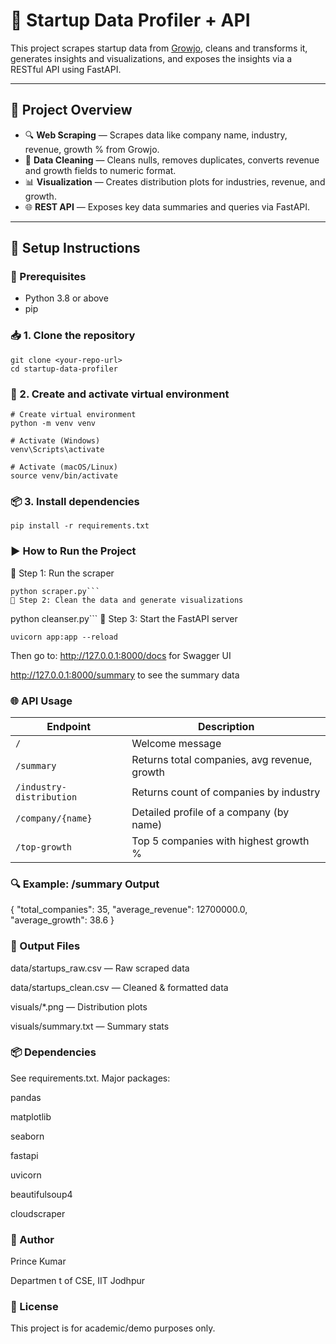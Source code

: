 # 🚀 Startup Data Profiler + API

This project scrapes startup data from [Growjo](https://growjo.com), cleans and transforms it, generates insights and visualizations, and exposes the insights via a RESTful API using FastAPI.

---

## 📂 Project Overview

- 🔍 **Web Scraping** — Scrapes data like company name, industry, revenue, growth % from Growjo.
- 🧼 **Data Cleaning** — Cleans nulls, removes duplicates, converts revenue and growth fields to numeric format.
- 📊 **Visualization** — Creates distribution plots for industries, revenue, and growth.
- 🌐 **REST API** — Exposes key data summaries and queries via FastAPI.

---

## 🧰 Setup Instructions

### 🔧 Prerequisites

- Python 3.8 or above
- pip

### 📥 1. Clone the repository

```
git clone <your-repo-url>
cd startup-data-profiler 
```

### 🐍 2. Create and activate virtual environment
```
# Create virtual environment
python -m venv venv

# Activate (Windows)
venv\Scripts\activate

# Activate (macOS/Linux)
source venv/bin/activate
```

### 📦 3. Install dependencies
```
pip install -r requirements.txt
```

### ▶️ How to Run the Project
🔹 Step 1: Run the scraper
```
python scraper.py```
🔹 Step 2: Clean the data and generate visualizations
```
python cleanser.py```
🔹 Step 3: Start the FastAPI server
```
uvicorn app:app --reload
```
Then go to:
http://127.0.0.1:8000/docs for Swagger UI

http://127.0.0.1:8000/summary to see the summary data

### 🌐 API Usage
| Endpoint                 | Description                                  |
| ------------------------ | -------------------------------------------- |
| `/`                      | Welcome message                              |
| `/summary`               | Returns total companies, avg revenue, growth |
| `/industry-distribution` | Returns count of companies by industry       |
| `/company/{name}`        | Detailed profile of a company (by name)      |
| `/top-growth`            | Top 5 companies with highest growth %        |

### 🔍 Example: /summary Output
{
  "total_companies": 35,
  "average_revenue": 12700000.0,
  "average_growth": 38.6
}


### 📁 Output Files
data/startups_raw.csv — Raw scraped data

data/startups_clean.csv — Cleaned & formatted data

visuals/*.png — Distribution plots

visuals/summary.txt — Summary stats

### 📦 Dependencies
See requirements.txt. Major packages:

pandas

matplotlib

seaborn

fastapi

uvicorn

beautifulsoup4

cloudscraper

### 🙋 Author
Prince Kumar

Departmen t of CSE, IIT Jodhpur

### 📜 License
This project is for academic/demo purposes only.

